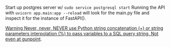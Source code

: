 
Start up postgres server w/ `sudo service postgresql start` 
Running the API with `uvicorn app.main:app --reload` will look for the main.py file and inspect it for the instance of FastAPI(). 

[Warning Never, never, NEVER use Python string concatenation (+) or string parameters interpolation (%) to pass variables to a SQL query string. Not even at gunpoint](https://www.psycopg.org/docs/usage.html).